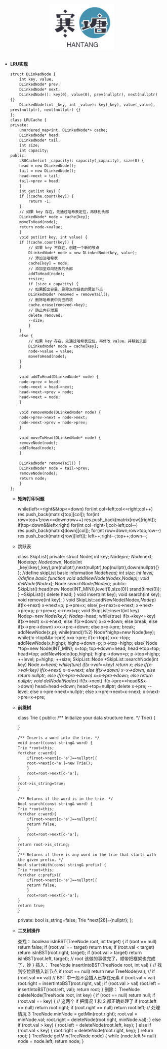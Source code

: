 <br>

<div align="center">
    <img src="logo.jpg" width="200px">
</div>

<br>

-	**LRU实现**



		struct DLinkedNode {
		    int key, value;
		    DLinkedNode* prev;
		    DLinkedNode* next;
		    DLinkedNode(): key(0), value(0), prev(nullptr), next(nullptr) {}
		    DLinkedNode(int _key, int _value): key(_key), value(_value), prev(nullptr), next(nullptr) {}
		};
		class LRUCache {
		private:
		    unordered_map<int, DLinkedNode*> cache;
		    DLinkedNode* head;
		    DLinkedNode* tail;
		    int size;
		    int capacity;
		public:
		    LRUCache(int _capacity): capacity(_capacity), size(0) {
			head = new DLinkedNode();
			tail = new DLinkedNode();
			head->next = tail;
			tail->prev = head;
		    }
		    int get(int key) {
			if (!cache.count(key)) {
			    return -1;
			}
			// 如果 key 存在，先通过哈希表定位，再移到头部
			DLinkedNode* node = cache[key];
			moveToHead(node);
			return node->value;
		    }
		    void put(int key, int value) {
			if (!cache.count(key)) {
			    // 如果 key 不存在，创建一个新的节点
			    DLinkedNode* node = new DLinkedNode(key, value);
			    // 添加进哈希表
			    cache[key] = node;
			    // 添加至双向链表的头部
			    addToHead(node);
			    ++size;
			    if (size > capacity) {
				// 如果超出容量，删除双向链表的尾部节点
				DLinkedNode* removed = removeTail();
				// 删除哈希表中对应的项
				cache.erase(removed->key);
				// 防止内存泄漏
				delete removed;
				--size;
			    }
			}
			else {
			    // 如果 key 存在，先通过哈希表定位，再修改 value，并移到头部
			    DLinkedNode* node = cache[key];
			    node->value = value;
			    moveToHead(node);
			}
		    }

		    void addToHead(DLinkedNode* node) {
			node->prev = head;
			node->next = head->next;
			head->next->prev = node;
			head->next = node;
		    }

		    void removeNode(DLinkedNode* node) {
			node->prev->next = node->next;
			node->next->prev = node->prev;
		    }

		    void moveToHead(DLinkedNode* node) {
			removeNode(node);
			addToHead(node);
		    }

		    DLinkedNode* removeTail() {
			DLinkedNode* node = tail->prev;
			removeNode(node);
			return node;
		    }
		};
	- **矩阵打印问题**



		while(left<=right&&top<=down)
		    for(int col=left;col<=right;col++)
			res.push_back(matrix[top][col]);
		    for(int row=top+1;row<=down;row++)
			res.push_back(matrix[row][right]);
		    if(top<down&&left<right)
			for(int col=right-1;col>left;col--)
			    res.push_back(matrix[down][col]);
			for(int row=down;row>top;row--)
			    res.push_back(matrix[row][left]);
		    left++;right--;top++;down--;
	-	跳跃表



		class SkipList{
		private:
			struct Node{
				int key;
				Node*pre;
				Node*next;
				Node*top;
				Node*down;
				Node(int _key):key(_key),pre(nullptr),next(nullptr),top(nullptr),down(nullptr){}
			};
		//define skipList basic information
			Node*head;
			int size;
			int level;
		//define basic function
			void addNewNode(Node*x,Node*p);
			void delNode(Node*x);
			Node *searchNode(Node*x);
		public:
			SkipList():head(new Node(INT_MIN)),level(1),size(0){
				srand(time(0));
			}
			~SkipList(){
				delete head;
			}
			void insert(int key);
			void search(int key);
			void remove(int key);
		}
		void SkipList::addNewNode(Node*x,Node*p)
			if(!x->next)
				x->next=p;
				p->pre=x;
			else{
				p->next=x->next;
				x->next->pre=p;
				p->pre=x;
				x->next=p;
		void SkipList::insert(int key)
			Node*p=new Node(key);
			Node*p=head;
			while(true)
				if(x->key<=key)
					if(x->next)
						x=x->next;
					else if(x->down)
						x=x->down;
					else
						break;
				else if(x->pre->down)
					x=x->pre->down;
				else
					x=x->pre;
					break;
			addNewNode(x,p);
			while(rand()%2)
				Node*highp=new Node(key);
				while(!x->top&&x->pre)
					x=x->pre;
				if(x->top){
					x=x->top;
					addNewNode(x,highp);
					highp->down=p;
					p->top=highp;
				else{
					Node *top=new Node(INT_MIN);
					x=top;
					top->down=head;
					head->top=top;
					head=top;
					addNewNode(top,highp);
					highp->down=p;
					p->top=highp;
					++level;
				p=highp;
			++size;
		SkipList::Node *SkipList::searchNode(int key)
			Node *x=head;
			while(ture)
				if(x->val==key)
					return x;
				else if(x->val<key)
					if(x->next)
						x=x->next;
					else if(x->down)
						x=x->down;
					else
						return nullptr;
				else if(x->pre->down)
					x=x->pre->down;
				else
					return nullptr;
		void delNode(Node*x)
			if(!x->next)
				if(x->pre==head&&x->down)
					head=head->down;
					head->top=nullptr;
					delete x->pre;
					--level;
				else
					x->pre->next=nullptr;
			else
				x->pre->next=x->next;
				x->next->pre=x->pre;
	-	**前缀树**



		class Trie {
		public:
		    /** Initialize your data structure here. */
		    Trie() {

		    }

		    /** Inserts a word into the trie. */
		    void insert(const string& word) {
			Trie *root=this;
			for(char c:word){
			    if(root->next[c-'a']==nullptr){
				root->next[c-'a']=new Trie();
			    }
			    root=root->next[c-'a'];
			}
			root->is_string=true;
		    }

		    /** Returns if the word is in the trie. */
		    bool search(const string& word) {
			Trie *root=this;
			for(char c:word){
			    if(root->next[c-'a']==nullptr){
				return false;
			    }
			    root=root->next[c-'a'];
			}
			return root->is_string;
		    }
		    /** Returns if there is any word in the trie that starts with the given prefix. */
		    bool startsWith(const string& prefix) {
			Trie *root=this;
			for(char c:prefix){
			    if(root->next[c-'a']==nullptr){
				return false;
			    }
			    root=root->next[c-'a'];
			}
			return true;
		    }
		private:
		    bool is_string=false;
		    Trie *next[26]={nullptr};
		};
	-	**二叉树操作**



		查找：
		boolean isInBST(TreeNode root, int target) {
		    if (root == null) return false;
		    if (root.val == target)
			return true;
		    if (root.val < target) 
			return isInBST(root.right, target);
		    if (root.val > target)
			return isInBST(root.left, target);
		    // root 该做的事做完了，顺带把框架也完成了，妙
		}
		插入：
		TreeNode insertIntoBST(TreeNode root, int val) {
		    // 找到空位置插入新节点
		    if (root == null) return new TreeNode(val);
		    // if (root.val == val)
		    //     BST 中一般不会插入已存在元素
		    if (root.val < val) 
			root.right = insertIntoBST(root.right, val);
		    if (root.val > val) 
			root.left = insertIntoBST(root.left, val);
		    return root;
		}
		删除：
		TreeNode deleteNode(TreeNode root, int key) {
		    if (root == null) return null;
		    if (root.val == key) {
			// 这两个 if 把情况 1 和 2 都正确处理了
			if (root.left == null) return root.right;
			if (root.right == null) return root.left;
			// 处理情况 3
			TreeNode minNode = getMin(root.right);
			root.val = minNode.val;
			root.right = deleteNode(root.right, minNode.val);
		    } else if (root.val > key) {
			root.left = deleteNode(root.left, key);
		    } else if (root.val < key) {
			root.right = deleteNode(root.right, key);
		    }
	    return root;
		}
		TreeNode getMin(TreeNode node) {
		    while (node.left != null) node = node.left;
		    return node;
		}
